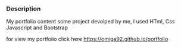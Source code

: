 ### Description
My portfolio content some project devolped by me, I used HTml, Css Javascript and Bootstrap

for view my portfolio click here https://omiga92.github.io/portfolio

